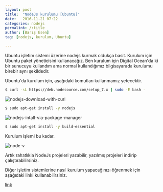 ```yaml
---
layout: post
title:  "NodeJs kurulumu [Ubuntu]"
date:   2016-11-21 07:22
categories: nodejs
permalink: /:title
author: [Barış Esen]
tag: [nodejs, kurulum, Ubuntu]

---
```


Ubuntu işletim sistemi üzerine nodejs kurmak oldukça basit. Kurulum için Ubuntu paket yöneticisini kullanacağız.
Ben kurulum için Digital Ocean'da ki bir sunucuyu kullandım ama normal kullandığımız bilgisayarada kurulumu birebir aynı şekildedir.

Ubuntu'da kurulum için, aşağıdaki komutları kullanmamız yetecektir.

```sh
$ curl -sL https://deb.nodesource.com/setup_7.x | sudo -E bash -
```
![nodejs-download-with-curl](https://res.cloudinary.com/deuit9vp2/image/upload/barisesencom/nodejs-download-with-curl.png)

```sh
$ sudo apt-get install -y nodejs
```
![nodejs-intall-via-package-manager](https://res.cloudinary.com/deuit9vp2/image/upload/barisesencom/nodejs-intall-via-package-manager.png)

```sh
$ sudo apt-get install -y build-essential
```
Kurulum işlemi bu kadar.

![node-v](https://res.cloudinary.com/deuit9vp2/image/upload/barisesencom/node-v.png)

Artık rahatlıkla NodeJs projeleri yazabilir, yazılmış projeleri indirip çalıştırabilirsiniz.

Diğer işletim sistemlerine nasıl kurulum yapacağınızı öğrenmek için aşağıdaki linki kullanabilirsiniz.

[link](https://nodejs.org/en/download/package-manager/)
